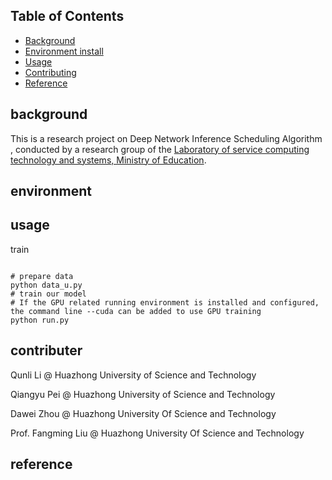 ## Table of Contents

- [Background](#background)
- [Environment install](#environment)
- [Usage](#usage)
- [Contributing](#contributer)
- [Reference](#reference)

## background
This is a research project on Deep Network Inference Scheduling Algorithm , conducted by a research group of the [Laboratory of service computing technology and systems, Ministry of Education](http://grid.hust.edu.cn/kydw/gdyjry.htm).


## environment


## usage
 train

   ```
   
   # prepare data
   python data_u.py
   # train our model 
   # If the GPU related running environment is installed and configured, the command line --cuda can be added to use GPU training
   python run.py
   ```


## contributer
Qunli Li @ Huazhong University of Science and Technology

Qiangyu Pei @ Huazhong University of Science and Technology

Dawei Zhou @ Huazhong University Of Science and Technology

Prof. Fangming Liu @ Huazhong University Of Science and Technology



## reference


   
